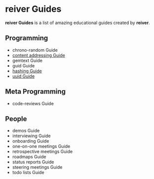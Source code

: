 # reiver Guides

**reiver Guides** is a list of amazing educational guides created by **reiver**.

## Programming

* chrono-random Guide
* [content addressing Guide](http://github.com/reiver/guide-content-addressing)
* gemtext Guide
* guid Guide
* [hashing Guide](https://github.com/reiver/guide-hashing)
* [uuid Guide](https://github.com/reiver/guide-uuid)

## Meta Programming

* code-reviews Guide

## People

* demos Guide
* interviewing Guide
* onboarding Guide
* one-on-one meetings Guide
* retrospective meetings Guide
* roadmaps Guide
* status reports Guide
* steering meetings Guide
* todo lists Guide
